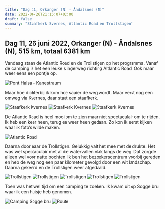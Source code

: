 ```yaml
---
title: "Dag 11, Orkanger (N) - Åndalsnes (N)"
date: 2022-06-26T21:15:07+02:00
draft: false
summary: "Staafkerk Svernes, Atlantic Road en Trollstigen"
---
```

## Dag 11, 26 juni 2022, Orkanger (N) - Åndalsnes (N), 515 km, totaal 6381 km
Vandaag staan de Atlantic Road en de Trollstigen op het programma. Vanaf de camping is het een leuke
slingerweg richting Altlantic Road. Ook maar weer eens een pontje op.

![Pont Halsa - Kanestraum](/images/noordkaap2022-06-26-01-halsa-kanestraum-r.jpg "Pont Halsa - Kanestraum")

Maar hoe dichterbij ik kom hoe saaier de weg wordt. Maar eerst nog een omweg via Kvernes, daar
staat een staafkerk.

![Staafkerk Kvernes](/images/noordkaap2022-06-26-02-kvernes-r.jpg "Staafkerk Kvernes")
![Staafkerk Kvernes](/images/noordkaap2022-06-26-03-kvernes-r.jpg "Staafkerk Kvernes")
![Staafkerk Kvernes](/images/noordkaap2022-06-26-04-kvernes-r.jpg "Staafkerk Kvernes")

De Atlantic
Road is heel mooi om te zien maar niet spectaculair om te rijden. Ik heb een keer heen, terug en weer
heen gedaan. Zo kon ik eerst kijken waar ik foto’s wilde maken.

![Atlantic Road](/images/noordkaap2022-06-26-05-atlantic-road-r.jpg "Atlantic Road")

Daarna door naar de Trollstigen. Gelukkig
valt het mee met de drukte. Het was wel spectaculair met al die watervallen vlak langs de weg. Dat
zorgde alleen wel voor natte bochten. Ik ben het bezoekerscentrum voorbij gereden en heb de weg
nog een paar kilometer gevolgd door een wit landschap. Daarna gekeerd en de Trollstigen weer afgedaald.

![Trollstigen](/images/noordkaap2022-06-26-06-trollstigen-r.jpg "Trollstigen")
![Trollstigen](/images/noordkaap2022-06-26-07-trollstigen-r.jpg "Trollstigen")
![Trollstigen](/images/noordkaap2022-06-26-08-trollstigen-r.jpg "Trollstigen")
![Trollstigen](/images/noordkaap2022-06-26-09-trollstigen-r.jpg "Trollstigen")
![Trollstigen](/images/noordkaap2022-06-26-10-trollstigen-r.jpg "Trollstigen")


Toen was het wel
tijd om een camping te zoeken. Ik kwam uit op Sogge bru waar ik een huisje heb genomen.

![Camping Sogge bru](/images/noordkaap2022-06-26-11-andalsnes-r.jpg "Camping Sogge bru")
![Route](/images/kaart-dag-11.jpg "Route")
